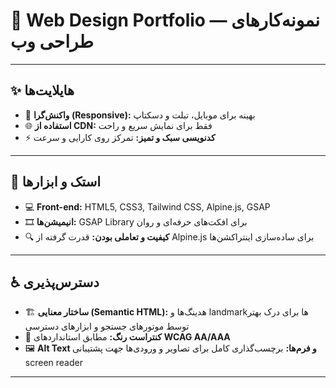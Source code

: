 # 🎨 Web Design Portfolio — نمونه‌کارهای طراحی وب

---

## ✨ هایلایت‌ها
- 📱 **واکنش‌گرا (Responsive):** بهینه برای موبایل، تبلت و دسکتاپ  
- 🌐 **استفاده از CDN:** فقط برای نمایش سریع و راحت  
- ⚡ **کدنویسی سبک و تمیز:** تمرکز روی کارایی و سرعت  

---

## 🧰 استک و ابزارها
- 💻 **Front-end:** HTML5, CSS3, Tailwind CSS, Alpine.js, GSAP  
- 🎞 **انیمیشن‌ها:** GSAP Library برای افکت‌های حرفه‌ای و روان  
- 🔍 **کیفیت و تعاملی بودن:** قدرت گرفته از Alpine.js برای ساده‌سازی اینتراکشن‌ها  

---

## ♿ دسترس‌پذیری
- 🏗 **ساختار معنایی (Semantic HTML):** هدینگ‌ها و landmarkها برای درک بهتر توسط موتورهای جستجو و ابزارهای دسترسی  
- 🎨 **کنتراست رنگ:** مطابق استانداردهای **WCAG AA/AAA**  
- 🖼 **Alt Text و فرم‌ها:** برچسب‌گذاری کامل برای تصاویر و ورودی‌ها جهت پشتیبانی screen reader  

---
